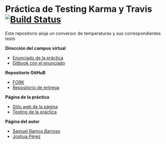 # Práctica de Testing Karma y Travis [![Build Status](https://travis-ci.org/Losnen/karma-y-travis-joshua-samuel.svg?branch=master)](https://travis-ci.org/Losnen/karma-y-travis-joshua-samuel)
Este repositorio aloja un conversor de temperaturas y sus correspondientes tests

**Dirección del campus virtual**

* [Enunciado de la práctica](https://campusvirtual.ull.es/1516/mod/page/view.php?id=182938)
* [Gitbook con el enunciado](https://casianorodriguezleon.gitbooks.io/pl1516/content/travis.html)

**Repositorio GitHuB**

* [FORK](https://github.com/Losnen/karma-y-travis-joshua-samuel)
* [Repositorio de entrega](https://github.com/ULL-ESIT-GRADOII-DSI/karma-y-travis-joshua-samuel)

**Página de la práctica**

* [Sitio web de la página](https://ULL-ESIT-GRADOII-DSI.github.io/karma-y-travis-joshua-samuel)
* [Testing de la práctica](https://ULL-ESIT-GRADOII-DSI.github.io/karma-y-travis-joshua-samuel/test)

**Página del autor**

* [Samuel Ramos Barroso](http://losnen.github.io/)
* [Joshua Pérez](http://joshuape.github.io/)
